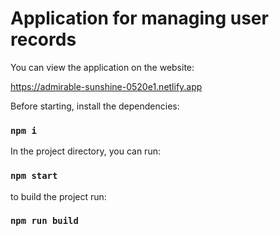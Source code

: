 # Application for managing user records

You can view the application on the website:

https://admirable-sunshine-0520e1.netlify.app

Before starting, install the dependencies:
### `npm i`

In the project directory, you can run:
### `npm start`

to build the project run:
### `npm run build`